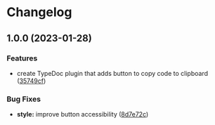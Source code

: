 # Changelog

## 1.0.0 (2023-01-28)


### Features

* create TypeDoc plugin that adds button to copy code to clipboard ([35749cf](https://github.com/remarkablemark/typedoc-plugin-copy-code-to-clipboard/commit/35749cf13f9433e5897c302a8f4f0cbccecc582c))


### Bug Fixes

* **style:** improve button accessibility ([8d7e72c](https://github.com/remarkablemark/typedoc-plugin-copy-code-to-clipboard/commit/8d7e72c35a39d51352e1dc627e9f810362cf4757))
